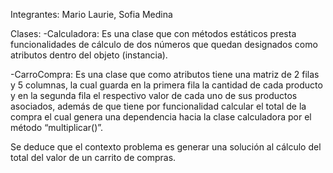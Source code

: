 Integrantes: Mario Laurie, Sofia Medina

Clases:
-Calculadora: Es una clase que con métodos estáticos presta funcionalidades de cálculo de dos números que quedan designados como atributos dentro del objeto (instancia).

-CarroCompra: Es una clase que como atributos tiene una matriz de 2 filas y 5 columnas, la cual guarda en la primera fila la cantidad de cada producto y en la segunda fila el respectivo valor de cada uno de sus productos asociados, además de que tiene por funcionalidad calcular el total de la compra el cual genera una dependencia hacia la clase calculadora por el método “multiplicar()”.

Se deduce que el contexto problema es generar una solución al cálculo del total del valor de un carrito de compras.
